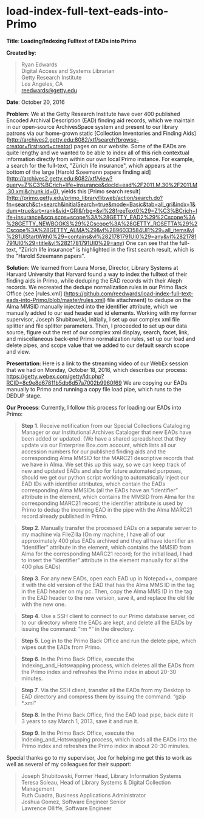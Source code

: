 # load-index-full-text-eads-into-Primo

**Title**: **Loading/Indexing Fulltext of EADs into Primo**

**Created by**:

> Ryan Edwards<br/>
> Digital Access and Systems Librarian<br/>
> Getty Research Institute<br/>
> Los Angeles, CA<br/>
> reedwards@getty.edu<br/>

**Date**: October 20, 2016

**Problem**: We at the Getty Research Institute have over 400 published Encoded Archival Description (EAD) finding aid records, which we maintain in our open-source ArchivesSpace system and present to our library patrons via our home-grown static [Collection Inventories and Finding Aids] (http://archives2.getty.edu:8082/xtf/search?browse-creator=first;sort=creator) pages on our website.  Some of the EADs are quite lengthy and we wanted to be able to index all of this rich contextual information directly from within our own local Primo instance. For example, a search for the full-text, "Zürich life insurance", which appears at the bottom of the large [Harold Szeemann papers finding aid] (http://archives2.getty.edu:8082/xtf/view?query=Z%C3%BCrich+life+insurance&docId=ead%2F2011.M.30%2F2011.M.30.xml&chunk.id=0), yields this [Primo search result] (http://primo.getty.edu/primo_library/libweb/action/search.do?fn=search&ct=search&initialSearch=true&mode=Basic&tab=all_gri&indx=1&dum=true&srt=rank&vid=GRI&frbg=&vl%28freeText0%29=Z%C3%BCrich+life+insurance&scp.scps=scope%3A%28GETTY_EAD2%29%2Cscope%3A%28GETTY_NEWBOOKS%29%2Cscope%3A%28GETTY_ROSETTA%29%2Cscope%3A%28GETTY_ALMA%29&vl%2896033584UI1%29=all_items&vl%281UIStartWith0%29=contains&vl%2821781791UI0%29=any&vl%2821781791UI0%29=title&vl%2821781791UI0%29=any) One can see that the full-text, "Zürich life insurance" is highlighted in the first search result, which is the "Harold Szeemann papers".

**Solution**: We learned from Laura Morse, Director, Library Systems at Harvard University that Harvard found a way to index the fulltext of their finding aids in Primo, while deduping the EAD records with their Aleph records.  We recreated the dedupe normalization rules in our Primo Back Office (see [rules.xml] (https://github.com/reedwards/load-index-full-text-eads-into-Primo/blob/master/rules.xml) file attachment) to dedupe on the Alma MMSID manually injected into the identifier attribute, which we manually added to our ead header ead id elements.  Working with my former supervisor, Joseph Shubitowski, initially, I set up our complex xml file splitter and file splitter parameters.  Then, I proceeded to set up our data source, figure out the rest of our complex xml display, search, facet, link, and miscellaneous back-end Primo normalization rules, set up our load and delete pipes, and scope value that we added to our default search scope and view.

**Presentation**: Here is a link to the streaming video of our WebEx session that we had on Monday, October 18, 2016, which describes our process: https://getty.webex.com/getty/ldr.php?RCID=8c9e8d67811b5db6d57a7002b9960f69 We are copying our EADs manually to Primo and running a copy file load pipe, which runs to the DEDUP stage.
 
**Our Process**: Currently, I follow this process for loading our EADs into Primo:
 
> **Step 1**. Receive notification from our Special Collections Cataloging Manager or our Institutional Archives Cataloger that new EADs have been added or updated. (We have a shared spreadsheet that they update via our Enterprise Box.com account, which lists all our accession numbers for our published finding aids and the corresponding Alma MMSID for the MARC21 descriptive records that we have in Alma.  We set this up this way, so we can keep track of new and updated EADs and also for future automated purposes, should we get our python script working to automatically inject our EAD IDs with identifier attributes, which contain the EADs corresponding Alma MMSIDs (all the EADs have an “identifier” attribute in the <eadid> element, which contains the MMSID from Alma for the corresponding MARC21 record; the identifier attribute is used by Primo to dedup the incoming EAD in the pipe with the Alma MARC21 record already published in Primo.

> **Step 2**. Manually transfer the processed EADs on a separate server to my machine via FileZilla (On my machine, I have all of our approximately 400 plus EADs archived and they all have identifier an “identifier” attribute in the <eadid> element, which contains the MMSID from Alma for the corresponding MARC21 record; for the initial load, I had to insert the “identifier” attribute in the <eadid> element manually for all the 400 plus EADs)

> **Step 3**. For any new EADs, open each EAD up in Notepad++, compare it with the old version of the EAD that has the Alma MMS ID in the <identifier> tag in the EAD header on my pc.  Then, copy the Alma MMS ID in the <identifier> tag in the EAD header to the new version, save it, and replace the old file with the new one.

> **Step 4**. Use a SSH client to connect to our Primo database server, cd to our directory where the EADs are kept, and delete all the EADs by issuing the command: “rm *“ in the directory.

> **Step 5**. Log in to the Primo Back Office and run the delete pipe, which wipes out the EADs from Primo.

> **Step 6**. In the Primo Back Office, execute the Indexing_and_Hotswapping process, which deletes all the EADs from the Primo index and refreshes the Primo index in about 20-30 minutes.

> **Step 7**. Via the SSH client, transfer all the EADs from my Desktop to EAD directory and compress them by issuing the command: “gzip *.xml”

> **Step 8**. In the Primo Back Office, find the EAD load pipe, back date it 3 years to say March 1, 2013, save it and run it.

> **Step 9**. In the Primo Back Office, execute the Indexing_and_Hotswapping process, which loads all the EADs into the Primo index and refreshes the Primo index in about 20-30 minutes.



Special thanks go to my supervisor, Joe for helping me get this to work as well as several of my colleagues for their support:

> Joseph Shubitowski, Former Head, Library Information Systems <br>
> Teresa Soleau, Head of Library Systems & Digital Collection Management <br>
> Ruth Cuadra, Business Applications Administrator <br>
> Joshua Gomez, Software Engineer Senior <br>
> Lawrence Olliffe, Software Engineer
